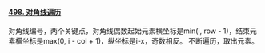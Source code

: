 #### [498. 对角线遍历](https://leetcode.cn/problems/diagonal-traverse/)

对角线编号，两个关键点，对角线偶数起始元素横坐标是min(i, row - 1)，结束元素横坐标是max(0, i - col + 1)，纵坐标是i-x，奇数相反。
不断遍历，取出元素。